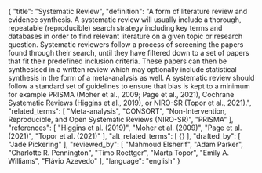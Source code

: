 {
  "title": "Systematic Review",
  "definition": "A form of literature review and evidence synthesis. A systematic review will usually include a thorough, repeatable (reproducible) search strategy including key terms and databases in order to find relevant literature on a given topic or research question. Systematic reviewers follow a process of screening the papers found through their search, until they have filtered down to a set of papers that fit their predefined inclusion criteria. These papers can then be synthesised in a written review which may optionally include statistical synthesis in the form of a meta-analysis as well. A systematic review should follow a standard set of guidelines to ensure that bias is kept to a minimum for example PRISMA (Moher et al., 2009; Page et al., 2021), Cochrane Systematic Reviews (Higgins et al., 2019), or NIRO-SR (Topor et al., 2021).",
  "related_terms": [
    "Meta-analysis",
    "CONSORT",
    "Non-Intervention, Reproducible, and Open Systematic Reviews (NIRO-SR)",
    "PRISMA"
  ],
  "references": [
    "Higgins et al. (2019)",
    "Moher et al. (2009)",
    "Page et al. (2021)",
    "Topor et al. (2021)"
  ],
  "alt_related_terms": [
    {}
  ],
  "drafted_by": [
    "Jade Pickering"
  ],
  "reviewed_by": [
    "Mahmoud Elsherif",
    "Adam Parker",
    "Charlotte R. Pennington",
    "Timo Roettger",
    "Marta Topor",
    "Emily A. Williams",
    "Flávio Azevedo"
  ],
  "language": "english"
}
